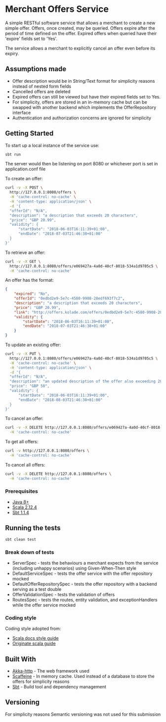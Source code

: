# Merchant Offers Service

A simple RESTful software service that allows a merchant to create a new simple offer. Offers, once created, may be
queried. Offers expire after the period of time defined on the offer. Expired offers when queried have their 'expire' fields set to 'Yes'.

The service allows a merchant to explicitly cancel an offer even before its expiry.

## Assumptions made
- Offer description would be in String/Text format for simplicity reasons instead of nested form fields
- Cancelled offers are deleted
- Expired offers can still be viewed but have their expired fields set to Yes.
- For simplicity, offers are stored in an in-memory cache but can be swapped with another backend which implements the OfferRepository interface
- Authentication and authorization concerns are ignored for simplicity    

## Getting Started

To start up a local instance of the service use:
```bash
sbt run
```

The server would then be listening on port 8080 or whichever port is set in application.conf file

To create an offer:
```bash
curl -v -X POST \
  http://127.0.0.1:8080/offers \
  -H 'cache-control: no-cache' \
  -H 'content-type: application/json' \
  -d '{
  "offerId": "N/A",
  "description": "a description that exceeds 20 characters",
  "price": "GBP 20.99",
  "validity": {
      "startDate": "2018-06-03T16:11:39+01:00",
      "endDate": "2018-07-03T21:46:38+01:00"
  }
}'
```

To retrieve an offer:
```bash
curl -v -X GET \
  http://127.0.0.1:8080/offers/e069427a-4a0d-40cf-8018-534a1d9705c5 \
  -H 'cache-control: no-cache'
```

An offer has the format:
```json
{
    "expired": "No",
    "offerId": "0edbd2e9-5e7c-4580-9908-28edf693f7c2",
    "description": "a description that exceeds 20 characters",
    "price": "GBP 20.99",
    "link": "http://offers.kolade.com/offers/0edbd2e9-5e7c-4580-9908-28edf693f7c2",
    "validity": {
        "startDate": "2018-06-03T16:11:39+01:00",
        "endDate": "2018-07-03T21:46:38+01:00"
    }
}
```

To update an existing offer:
```bash
curl -v -X PUT \
  http://127.0.0.1:8080/offers/e069427a-4a0d-40cf-8018-534a1d9705c5 \
  -H 'cache-control: no-cache' \
  -H 'content-type: application/json' \
  -d '{
  "offerId": "N/A",
  "description": "an updated description of the offer also exceeding 20 characters",
  "price": "GBP 50",
  "validity": {
      "startDate": "2018-06-03T16:11:39+01:00",
      "endDate": "2018-08-03T21:46:38+01:00"
  }
}'
```

To cancel an offer:
```bash
curl -v -X DELETE http://127.0.0.1:8080/offers/e069427a-4a0d-40cf-8018-534a1d9705c5 \
  -H 'cache-control: no-cache'
```

To get all offers:
```bash
curl -v http://127.0.0.1:8080/offers \
  -H 'cache-control: no-cache'
```

To cancel all offers:
```bash
curl -v -X DELETE http://127.0.0.1:8080/offers \
  -H 'cache-control: no-cache'
```

### Prerequisites 

* [Java 8+](http://www.oracle.com/technetwork/java/javase/downloads/jdk8-downloads-2133151.html)
* [Scala 2.12.4](https://www.scala-lang.org/download/)
* [Sbt 1.1.4](https://www.scala-lang.org/download/)


## Running the tests

```bash
sbt clean test
```

### Break down of tests

* ServerSpec - tests the behaviours a merchant expects from the service (including unhappy scenarios) using Given-When-Then style 
* DefaultServiceSpec - tests the offer service with the offer repository mocked
* DefaultOfferRepositorySpec - tests the offer repository with a backend serving as a test double
* OfferValidationSpec - tests the validation of offers
* RoutesSpec - tests the routes, entity validation, and exceptionHandlers while the offer service mocked


### Coding style

Coding style adopted from: 
* [Scala docs style guide](https://docs.scala-lang.org/style/)
* [Originate scala guide](https://www.originate.com/library/scala-guide-best-practices)


## Built With

* [Akka-http](http://www.dropwizard.io/1.0.2/docs/) - The web framework used
* [Scaffeine](https://maven.apache.org/) - In memory cache. Used instead of a database to store the offers for simplicity reasons
* [Sbt](https://rometools.github.io/rome/) - Build tool and dependency management

## Versioning

For simplicity reasons Semantic versioning was not used for this submission 
